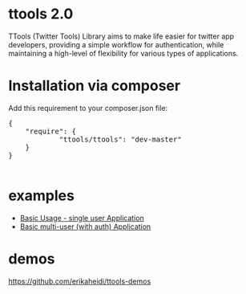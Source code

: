 ttools 2.0
======

TTools (Twitter Tools) Library aims to make life easier for twitter app developers, providing a simple workflow for authentication, while maintaining a high-level of flexibility for various types of applications.

Installation via composer
=====

Add this requirement to your composer.json file:

<pre>
{
    "require": {
            "ttools/ttools": "dev-master"
    }
}

</pre>


examples
=====

- [Basic Usage - single user Application](https://github.com/ttools/ttools/blob/master/doc/basic_singleuser.rst)
- [Basic multi-user (with auth) Application](https://github.com/ttools/ttools/blob/master/doc/basic_multiuser.rst)

demos
=====


<a href="https://github.com/erikaheidi/ttools-demos">https://github.com/erikaheidi/ttools-demos</a>
